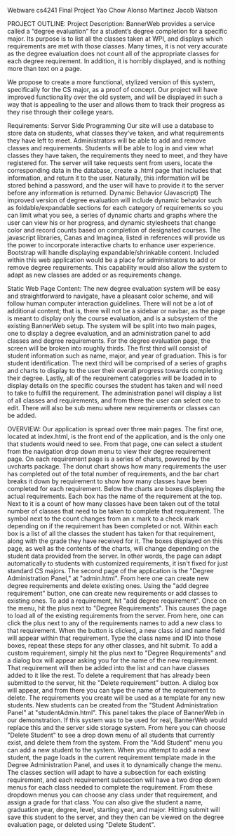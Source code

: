 Webware cs4241 Final Project
Yao Chow
Alonso Martinez
Jacob Watson

PROJECT OUTLINE:
Project Description:
BannerWeb provides a service called a “degree evaluation” for a student’s degree completion for a specific major. Its purpose is to list all the classes taken at WPI, and displays which requirements are met with those classes. Many times, it is not very accurate as the degree evaluation does not count all of the appropriate classes for each degree requirement. In addition, it is horribly displayed, and is nothing more than text on a page.

We propose to create a more functional, stylized version of this system, specifically for the CS major, as a proof of concept. Our project will have improved functionality over the old system, and will be displayed in such a way that is appealing to the user and allows them to track their progress as they rise through their college years.

Requirements:
Server Side Programming
Our site will use a database to store data on students, what classes they’ve taken, and what requirements they have left to meet. Administrators will be able to add and remove classes and requirements. Students will be able to log in and view what classes they have taken, the requirements they need to meet, and they have registered for. The server will take requests sent from users, locate the corresponding data in the database, create a .html page that includes that information, and return it to the user. Naturally, this information will be stored behind a password, and the user will have to provide it to the server before any information is returned.
Dynamic Behavior (Javascript)
The improved version of degree evaluation will include dynamic behavior such as foldable/expandable sections for each category of requirements so you can limit what you see, a series of dynamic charts and graphs where the user can view his or her progress, and dynamic stylesheets that change color and record counts based on completion of designated courses. The javascript libraries, Canas and Imaginea, listed in references will provide us the power to incorporate interactive charts to enhance user experience. Bootstrap will handle displaying expandable/shrinkable content.
Included within this web application would be a place for administrators to add or remove degree requirements. This capability would also allow the system to adapt as new classes are added or as requirements change.

Static Web Page Content:
The new degree evaluation system will be easy and straightforward to navigate, have a pleasant color scheme, and will follow human computer interaction guidelines.
There will not be a lot of additional content; that is, there will not be a sidebar or navbar, as the page is meant to display only the course evaluation, and is a subsystem of the existing BannerWeb setup.
The system will be split into two main pages, one to display a degree evaluation, and an administration panel to add classes and degree requirements.
For the degree evaluation page, the screen will be broken into roughly thirds. The first third will consist of student information such as name, major, and year of graduation. This is for student identification.
The next third will be comprised of a series of graphs and charts to display to the user their overall progress towards completing their degree.
Lastly, all of the requirement categories will be loaded in to display details on the specific courses the student has taken and will need to take to fulfill the requirement.
The administration panel will display a list of all classes and requirements, and from there the user can select one to edit. There will also be sub menu where new requirements or classes can be added.


OVERVIEW:
Our application is spread over three main pages. The first one, located at index.html, is the front end of the application, and is the only one that students would need to see. From that page, one can select a student from the navigation drop down menu to view their degree requirement page. On each requirement page is a series of charts, powered by the uvcharts package. The donut chart shows how many requirements the user has completed out of the total number of requirements, and the bar chart breaks it down by requirement to show how many classes have been completed for each requirement. Below the charts are boxes displaying the actual requirements. Each box has the name of the requirement at the top. Next to it is a count of how many classes have been taken out of the total number of classes that need to be taken to complete that requirement. The symbol next to the count changes from an x mark to a check mark depending on if the requirement has been completed or not. Within each box is a list of all the classes the student has taken for that requirement, along with the grade they have received for it. The boxes displayed on this page, as well as the contents of the charts, will change depending on the student data provided from the server. In other words, the page can adapt automatically to students with customized requirements, it isn't fixed for just standard CS majors.
The second page of the application is the "Degree Administration Panel," at "admin.html". From here one can create new degree requirements and delete existing ones. Using the "add degree requirement" button, one can create new requirements or add classes to existing ones. To add a requirement, hit "add degree requirement". Once on the menu, hit the plus next to "Degree Requirements". This causes the page to load all of the existing requirements from the server. From here, one can click the plus next to any of the requirements names to add a new class to that requirement. When the button is clicked, a new class id and name field will appear within that requirement. Type the class name and ID into those boxes, repeat these steps for any other classes, and hit submit. To add a custom requirement, simply hit the plus next to "Degree Requirements" and a dialog box will appear asking you for the name of the new requirement. That requirement will then be added into the list and can have classes added to it like the rest. To delete a requirement that has already been submitted to the server, hit the "Delete requirement" button. A dialog box will appear, and from there you can type the name of the requirement to delete.
The requirements you create will be used as a template for any new students. New students can be created from the "Student Administration Panel" at "studentAdmin.html". This panel takes the place of BannerWeb in our demonstration. If this system was to be used for real, BannerWeb would replace this and the server side storage system. From here you can choose "Delete Student" to see a drop down menu of all students that currently exist, and delete them from the system. From the "Add Student" menu you can add a new student to the system. When you attempt to add a new student, the page loads in the current requirement template made in the Degree Administration Panel, and uses it to dynamically change the menu. The classes section will adapt to have a subsection for each existing requirement, and each requirement subsection will have a two drop down menus for each class needed to complete the requirement. From these dropdown menus you can choose any class under that requirement, and assign a grade for that class. You can also give the student a name, graduation year, degree, level, starting year, and major. Hitting submit will save this student to the server, and they then can be viewed on the degree evaluation page, or deleted using "Delete Student".
